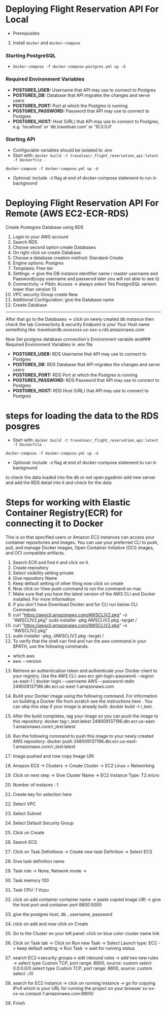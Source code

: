 # Deploying Flight Reservation API For Local

- Prerequisites
1. Install `docker` and `docker-compose`

### Starting PostgreSQL
- `docker-compose -f docker-compose-postgres.yml up -d`

### Required Environment Variables
- **POSTGRES_USER:** Username that API may use to connect to Postgres
- **POSTGRES_DB:** Database that API migrates the changes and serve users
- **POSTGRES_PORT:** Port at which the Postgres is running
- **POSTGRES_PASSWORD:** Password that API may use to connect to Postgres
- **POSTGRES_HOST:** Host (URL) that API may use to connect to Postgres, e.g. 'localhost' or 'db.traveloair.com' or '10.0.0.0'


### Starting API
- Configurable variables should be isolated to .env
- Start with:
`docker build -t traveloair_flight_reservation_api:latest -f Dockerfile .`

`docker-compose -f docker-compose.yml up -d`
- Optional: include `-d` flag at end of docker-compose statement to run in background


# Deploying Flight Reservation API For Remote (AWS EC2-ECR-RDS)

Create Postegres Database using RDS

1. Login to your AWS account
2. Search RDS
3. Choose second option create Databases
4. On right click on create Database
5. Choose a database creation method: Standard-Create
6. Engine options: Postgres
7. Templates: Free tier
8. Settings -> give the DB instance identifier name / master username and Paasword(copy username and passwrod later you will not able to see it)
9. Connectivity -> Piblic Access -> always select Yes
PostgreSQL version lower than version 13
10. VPC security Group create New
11. Additional Configuration: give the Database name
12. Create Database
----------------------------------------------------------------
After that go to the Databases -> click on newly created db instance then check the tab Connectivity & security
Endpoint is your Your Host name something like: traveloairdb.xxxxxxxx.us-xxx-x.rds.amazonaws.com


Now Set postgres database connection's Environment variable and### Required Environment Variables in .env file

- **POSTGRES_USER:** RDS Username that API may use to connect to Postgres
- **POSTGRES_DB:** RDS Database that API migrates the changes and serve users
- **POSTGRES_PORT:** RDS Port at which the Postgres is running
- **POSTGRES_PASSWORD:** RDS Password that API may use to connect to Postgres
- **POSTGRES_HOST:** RDS Host (URL) that API may use to connect to Postgres

# steps for loading the data to the RDS posgres
- Start with:
`docker build -t traveloair_flight_reservation_api:latest -f Dockerfile .`

`docker-compose -f docker-compose.yml up -d`
- Optional: include `-d` flag at end of docker-compose statement to run in background

to check the data loaded into the db or not open pgadmin add new server and add the RDS detail into it and check for the data


# Steps for working with Elastic Container Registry(ECR) for connecting it to Docker

This is so that specified users or Amazon EC2 instances can access your container repositories and images. You can use your preferred CLI to push, pull, and manage Docker images, Open Container Initiative (OCI) images, and OCI compatible artifacts.

1. Search ECR and find it and click on it.
2. Create repository
3. Select visibility setting private
4. Give repository Name
5. Keep default setting of other thing now click on create
6. Now click on View push command to run the command on mac
7. Make sure that you have the latest version of the AWS CLI and Docker installed. For more information
8. If you don't have Download Docker and for CLI run below CLI Commands
9. curl "https://awscli.amazonaws.com/AWSCLIV2.pkg" -o "AWSCLIV2.pkg"
sudo installer -pkg AWSCLIV2.pkg -target /
10. curl "https://awscli.amazonaws.com/AWSCLIV2.pkg" -o "AWSCLIV2.pkg"
11. sudo installer -pkg ./AWSCLIV2.pkg -target /
12. To verify that the shell can find and run the aws command in your $PATH, use the following commands. 
 - which aws
 - aws --version
13. Retrieve an authentication token and authenticate your Docker client to your registry.
Use the AWS CLI:
aws ecr get-login-password --region us-east-1 | docker login --username AWS --password-stdin 248009137196.dkr.ecr.us-east-1.amazonaws.com

14. Build your Docker image using the following command. For information on building a Docker file from scratch see the instructions here . You can skip this step if your image is already built:
docker build -t r_test .

15. After the build completes, tag your image so you can push the image to this repository:
docker tag r_test:latest 248009137196.dkr.ecr.us-east-1.amazonaws.com/r_test:latest

16. Run the following command to push this image to your newly created AWS repository:
docker push 248009137196.dkr.ecr.us-east-1.amazonaws.com/r_test:latest

17. Image pushed and now copy Image URI

18. Amazon ECS -> Clusters -> Create Cluster -> EC2 Linux + Networking 
19. Click on next step -> Give Cluster Name -> EC2 instance Type: T2.micro
20. Number of instaces : 1
21. Create key for selection here
22. Select VPC
23. Select Subnet
24. Select Default Security Group
25. Click on Create
26. Search ECS 
27. Click on Task Definitions -> Create new task Definition -> Select ECS
28. Give task definition name
29. Task role -> None, Network mode -> <default>
30. Task memory 100
31. Task CPU: 1 Vcpu
32. click on add container container name -> paste copied image URI -> give the host port and container port 8800:5000
33. give the postgres host, db , username, password
34. click on add and now click on Create
35. Go to the Cluster on your left panel: click on blue color cluster name link
36. Click on Task tab -> Click on Run new Task -> Select Launch type: EC2 -> keep default setting -> Run Task -> wait for running status
37. search EC2->security groups-> edit inbound rules -> add two new rules -> 
select type Custom TCP, port range: 8800, source: custom select 0.0.0.0/0 
select type Custom TCP, port range: 8800, source: custom select ::/0
38. search for EC2 instance -> click on running instance -> go for copying IPv4  which is your URL for running the project on your browser xx-xx-xx-xx.comput-1.amazonaws.com:8800/
39. Finish  
  
  
  








